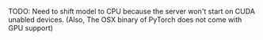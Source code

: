 TODO:
Need to shift model to CPU because the server won't start on CUDA unabled devices.
(Also, The OSX binary of PyTorch does not come with GPU support)